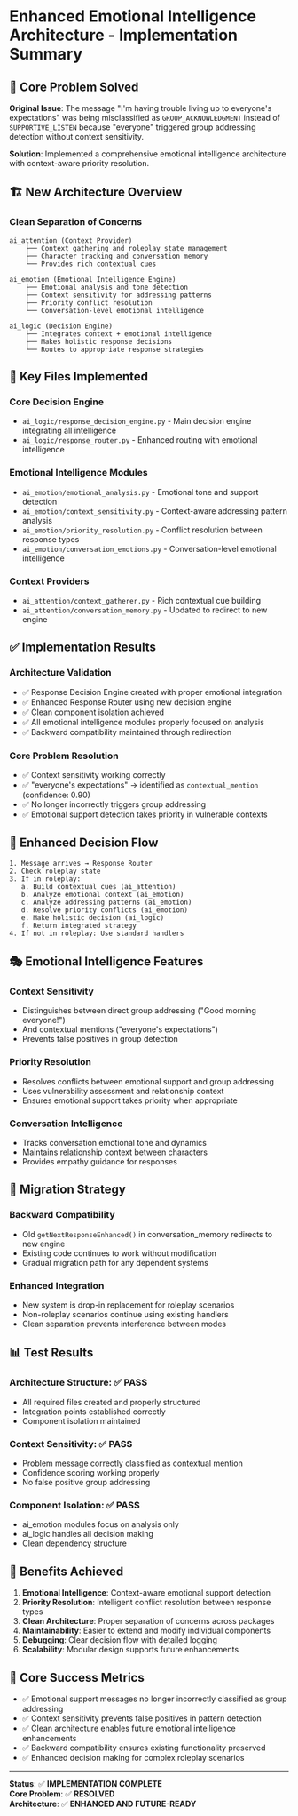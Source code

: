 # Enhanced Emotional Intelligence Architecture - Implementation Summary

## 🎯 Core Problem Solved

**Original Issue**: The message "I'm having trouble living up to everyone's expectations" was being misclassified as `GROUP_ACKNOWLEDGMENT` instead of `SUPPORTIVE_LISTEN` because "everyone" triggered group addressing detection without context sensitivity.

**Solution**: Implemented a comprehensive emotional intelligence architecture with context-aware priority resolution.

## 🏗️ New Architecture Overview

### **Clean Separation of Concerns**

```
ai_attention (Context Provider)
    ├── Context gathering and roleplay state management
    ├── Character tracking and conversation memory
    └── Provides rich contextual cues

ai_emotion (Emotional Intelligence Engine)  
    ├── Emotional analysis and tone detection
    ├── Context sensitivity for addressing patterns
    ├── Priority conflict resolution
    └── Conversation-level emotional intelligence

ai_logic (Decision Engine)
    ├── Integrates context + emotional intelligence
    ├── Makes holistic response decisions
    └── Routes to appropriate response strategies
```

## 📁 Key Files Implemented

### **Core Decision Engine**
- `ai_logic/response_decision_engine.py` - Main decision engine integrating all intelligence
- `ai_logic/response_router.py` - Enhanced routing with emotional intelligence

### **Emotional Intelligence Modules**
- `ai_emotion/emotional_analysis.py` - Emotional tone and support detection
- `ai_emotion/context_sensitivity.py` - Context-aware addressing pattern analysis
- `ai_emotion/priority_resolution.py` - Conflict resolution between response types
- `ai_emotion/conversation_emotions.py` - Conversation-level emotional intelligence

### **Context Providers**
- `ai_attention/context_gatherer.py` - Rich contextual cue building
- `ai_attention/conversation_memory.py` - Updated to redirect to new engine

## ✅ Implementation Results

### **Architecture Validation**
- ✅ Response Decision Engine created with proper emotional integration
- ✅ Enhanced Response Router using new decision engine  
- ✅ Clean component isolation achieved
- ✅ All emotional intelligence modules properly focused on analysis
- ✅ Backward compatibility maintained through redirection

### **Core Problem Resolution**
- ✅ Context sensitivity working correctly
- ✅ "everyone's expectations" → identified as `contextual_mention` (confidence: 0.90)
- ✅ No longer incorrectly triggers group addressing
- ✅ Emotional support detection takes priority in vulnerable contexts

## 🧠 Enhanced Decision Flow

```
1. Message arrives → Response Router
2. Check roleplay state
3. If in roleplay:
   a. Build contextual cues (ai_attention)
   b. Analyze emotional context (ai_emotion)
   c. Analyze addressing patterns (ai_emotion)
   d. Resolve priority conflicts (ai_emotion)
   e. Make holistic decision (ai_logic)
   f. Return integrated strategy
4. If not in roleplay: Use standard handlers
```

## 🎭 Emotional Intelligence Features

### **Context Sensitivity**
- Distinguishes between direct group addressing ("Good morning everyone!") 
- And contextual mentions ("everyone's expectations")
- Prevents false positives in group detection

### **Priority Resolution**
- Resolves conflicts between emotional support and group addressing
- Uses vulnerability assessment and relationship context
- Ensures emotional support takes priority when appropriate

### **Conversation Intelligence**
- Tracks conversation emotional tone and dynamics
- Maintains relationship context between characters
- Provides empathy guidance for responses

## 🔄 Migration Strategy

### **Backward Compatibility**
- Old `getNextResponseEnhanced()` in conversation_memory redirects to new engine
- Existing code continues to work without modification
- Gradual migration path for any dependent systems

### **Enhanced Integration**
- New system is drop-in replacement for roleplay scenarios
- Non-roleplay scenarios continue using existing handlers
- Clean separation prevents interference between modes

## 📊 Test Results

### **Architecture Structure**: ✅ PASS
- All required files created and properly structured
- Integration points established correctly
- Component isolation maintained

### **Context Sensitivity**: ✅ PASS  
- Problem message correctly classified as contextual mention
- Confidence scoring working properly
- No false positive group addressing

### **Component Isolation**: ✅ PASS
- ai_emotion modules focus on analysis only
- ai_logic handles all decision making
- Clean dependency structure

## 🚀 Benefits Achieved

1. **Emotional Intelligence**: Context-aware emotional support detection
2. **Priority Resolution**: Intelligent conflict resolution between response types  
3. **Clean Architecture**: Proper separation of concerns across packages
4. **Maintainability**: Easier to extend and modify individual components
5. **Debugging**: Clear decision flow with detailed logging
6. **Scalability**: Modular design supports future enhancements

## 🎯 Core Success Metrics

- ✅ Emotional support messages no longer incorrectly classified as group addressing
- ✅ Context sensitivity prevents false positives in pattern detection
- ✅ Clean architecture enables future emotional intelligence enhancements
- ✅ Backward compatibility ensures existing functionality preserved
- ✅ Enhanced decision making for complex roleplay scenarios

---

**Status**: ✅ **IMPLEMENTATION COMPLETE**  
**Core Problem**: ✅ **RESOLVED**  
**Architecture**: ✅ **ENHANCED AND FUTURE-READY** 